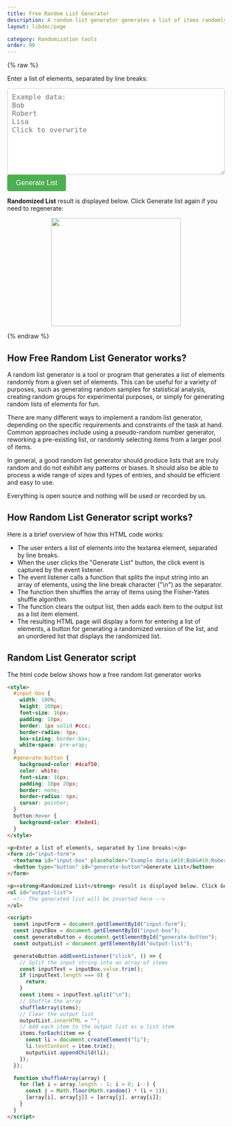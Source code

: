 ```yaml
---
title: Free Random List Generator
description: A random list generator generates a list of items randomly from a given set of items
layout: libdoc/page

category: Randomization tools
order: 90
---
```


{% raw %}
<style>
  #input-box {
    width: 100%;
    height: 200px;
    font-size: 16px;
    padding: 10px;
    border: 1px solid #ccc;
    border-radius: 4px;
    box-sizing: border-box;
    white-space: pre-wrap;
  }
  #generate-button {
    background-color: #4caf50;
    color: white;
    font-size: 16px;
    padding: 10px 20px;
    border: none;
    border-radius: 4px;
    cursor: pointer;
  }
  button:hover {
    background-color: #3e8e41;
  }
</style>

<p>Enter a list of elements, separated by line breaks:</p>
<form id="input-form">
  <textarea id="input-box" placeholder="Example data:&#10;Bob&#10;Robert&#10;Lisa&#10;Click to overwrite"></textarea>
  <button type="button" id="generate-button">Generate List</button>
</form>

<p><strong>Randomized List</strong> result is displayed below. Click Generate list again if you need to regenerate:</p>
<ul id="output-list">
  <!-- The generated list will be inserted here -->
</ul>

<script>
  const inputForm = document.getElementById("input-form");
  const inputBox = document.getElementById("input-box");
  const generateButton = document.getElementById("generate-button");
  const outputList = document.getElementById("output-list");

  generateButton.addEventListener("click", () => {
    // Split the input string into an array of items
    const inputText = inputBox.value.trim();
    if (inputText.length === 0) {
      return;
    }
    const items = inputText.split("\n");
    // Shuffle the array
    shuffleArray(items);
    // Clear the output list
    outputList.innerHTML = "";
    // Add each item to the output list as a list item
    items.forEach(item => {
      const li = document.createElement("li");
      li.textContent = item.trim();
      outputList.appendChild(li);
    });
  });

  function shuffleArray(array) {
    for (let i = array.length - 1; i > 0; i--) {
      const j = Math.floor(Math.random() * (i + 1));
      [array[i], array[j]] = [array[j], array[i]];
    }
  }
</script>

<p style="text-align:center">
  <a href="https://s.click.aliexpress.com/e/_DeAVKgn?bz=300*250" target="_blank">
    <img width="300" height="250" src="https://ae01.alicdn.com/kf/S3619e57974f148d087c950fe497cdf55q/300x250.jpg" />
  </a>
</p>

{% endraw %}

## How Free Random List Generator works?

A random list generator is a tool or program that generates a list of elements randomly from a given set of elements. This can be useful for a variety of purposes, such as generating random samples for statistical analysis, creating random groups for experimental purposes, or simply for generating random lists of elements for fun.

There are many different ways to implement a random list generator, depending on the specific requirements and constraints of the task at hand. Common approaches include using a pseudo-random number generator, reworking a pre-existing list, or randomly selecting items from a larger pool of items.

In general, a good random list generator should produce lists that are truly random and do not exhibit any patterns or biases. It should also be able to process a wide range of sizes and types of entries, and should be efficient and easy to use.

Everything is open source and nothing will be used or recorded by us.

## How Random List Generator script works?

Here is a brief overview of how this HTML code works:

* The user enters a list of elements into the textarea element, separated by line breaks.
* When the user clicks the "Generate List" button, the click event is captured by the event listener.
* The event listener calls a function that splits the input string into an array of elements, using the line break character ("\n") as the separator.
* The function then shuffles the array of items using the Fisher-Yates shuffle algorithm.
* The function clears the output list, then adds each item to the output list as a list item element.
* The resulting HTML page will display a form for entering a list of elements, a button for generating a randomized version of the list, and an unordered list that displays the randomized list.

## Random List Generator script

The html code below shows how a free random list generator works

```html
<style>
  #input-box {
    width: 100%;
    height: 100px;
    font-size: 16px;
    padding: 10px;
    border: 1px solid #ccc;
    border-radius: 4px;
    box-sizing: border-box;
    white-space: pre-wrap;
  }
  #generate-button {
    background-color: #4caf50;
    color: white;
    font-size: 16px;
    padding: 10px 20px;
    border: none;
    border-radius: 4px;
    cursor: pointer;
  }
  button:hover {
    background-color: #3e8e41;
  }
</style>

<p>Enter a list of elements, separated by line breaks:</p>
<form id="input-form">
  <textarea id="input-box" placeholder="Example data:&#10;Bob&#10;Robert&#10;Lisa&#10;Click to overwrite"></textarea>
  <button type="button" id="generate-button">Generate List</button>
</form>

<p><strong>Randomized List</strong> result is displayed below. Click Generate list again if you need to regenerate:</p>
<ul id="output-list">
  <!-- The generated list will be inserted here -->
</ul>

<script>
  const inputForm = document.getElementById("input-form");
  const inputBox = document.getElementById("input-box");
  const generateButton = document.getElementById("generate-button");
  const outputList = document.getElementById("output-list");

  generateButton.addEventListener("click", () => {
    // Split the input string into an array of items
    const inputText = inputBox.value.trim();
    if (inputText.length === 0) {
      return;
    }
    const items = inputText.split("\n");
    // Shuffle the array
    shuffleArray(items);
    // Clear the output list
    outputList.innerHTML = "";
    // Add each item to the output list as a list item
    items.forEach(item => {
      const li = document.createElement("li");
      li.textContent = item.trim();
      outputList.appendChild(li);
    });
  });

  function shuffleArray(array) {
    for (let i = array.length - 1; i > 0; i--) {
      const j = Math.floor(Math.random() * (i + 1));
      [array[i], array[j]] = [array[j], array[i]];
    }
  }
</script>

```
